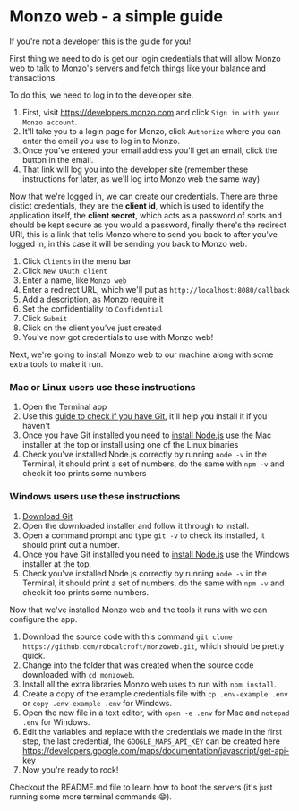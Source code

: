 # Monzo web - a simple guide
If you're not a developer this is the guide for you!

First thing we need to do is get our login credentials that will allow Monzo web to talk to Monzo's servers and fetch things like your balance and transactions.

To do this, we need to log in to the developer site.

1. First, visit https://developers.monzo.com and click `Sign in with your Monzo account`.
2. It'll take you to a login page for Monzo, click `Authorize` where you can enter the email you use to log in to Monzo.
3. Once you've entered your email address you'll get an email, click the button in the email.
4. That link will log you into the developer site (remember these instructions for later, as we'll log into Monzo web the same way)

Now that we're logged in, we can create our credentials. There are three distict credentials, they are the **client id**, which is used to identify the application itself, the **client secret**, which acts as a password of sorts and should be kept secure as you would a password, finally there's the redirect URI, this is a link that tells Monzo where to send you back to after you've logged in, in this case it will be sending you back to Monzo web.

1. Click `Clients` in the menu bar
2. Click `New OAuth client`
3. Enter a name, like `Monzo web`
4. Enter a redirect URL, which we'll put as `http://localhost:8080/callback`
5. Add a description, as Monzo require it
6. Set the confidentiality to `Confidential`
7. Click `Submit`
8. Click on the client you've just created
9. You've now got credentials to use with Monzo web!

Next, we're going to install Monzo web to our machine along with some extra tools to make it run.

### Mac or Linux users use these instructions
1. Open the Terminal app
2. Use this [guide to check if you have Git](https://git-scm.com/book/en/v2/Getting-Started-Installing-Git), it'll help you install it if you haven't
3. Once you have Git installed you need to [install Node.js](https://nodejs.org/en/download/) use the Mac installer at the top or install using one of the Linux binaries
4. Check you've installed Node.js correctly by running `node -v` in the Terminal, it should print a set of numbers, do the same with `npm -v` and check it too prints some numbers

### Windows users use these instructions
1. [Download Git](https://git-scm.com/download/win)
2. Open the downloaded installer and follow it through to install.
3. Open a command prompt and type `git -v` to check its installed, it should print out a number.
4. Once you have Git installed you need to [install Node.js](https://nodejs.org/en/download/) use the Windows installer at the top.
5. Check you've installed Node.js correctly by running `node -v` in the Terminal, it should print a set of numbers, do the same with `npm -v` and check it too prints some numbers.

Now that we've installed Monzo web and the tools it runs with we can configure the app.

1. Download the source code with this command `git clone https://github.com/robcalcroft/monzoweb.git`, which should be pretty quick.
2. Change into the folder that was created when the source code downloaded with `cd monzoweb`.
3. Install all the extra libraries Monzo web uses to run with `npm install`.
4. Create a copy of the example credentials file with `cp .env-example .env` or `copy .env-example .env` for Windows.
5. Open the new file in a text editor, with `open -e .env` for Mac and `notepad .env` for Windows.
6. Edit the variables and replace with the credentials we made in the first step, the last credential, the `GOOGLE_MAPS_API_KEY` can be created here 
https://developers.google.com/maps/documentation/javascript/get-api-key
7. Now you're ready to rock!

Checkout the README.md file to learn how to boot the servers (it's just running some more terminal commands :smile:).
